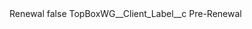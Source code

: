 <?xml version="1.0" encoding="UTF-8"?>
<CustomMetadata xmlns="http://soap.sforce.com/2006/04/metadata" xmlns:xsi="http://www.w3.org/2001/XMLSchema-instance" xmlns:xsd="http://www.w3.org/2001/XMLSchema">
    <label>Renewal</label>
    <protected>false</protected>
    <values>
        <field>TopBoxWG__Client_Label__c</field>
        <value xsi:type="xsd:string">Pre-Renewal</value>
    </values>
</CustomMetadata>
